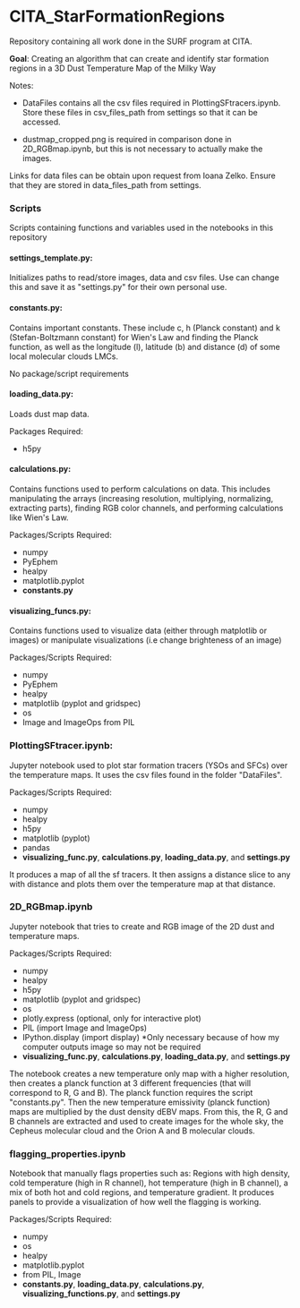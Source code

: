 # CITA_StarFormationRegions
Repository containing all work done in the SURF program at CITA. 

**Goal**: Creating an algorithm that can create and identify star formation regions in a 3D Dust Temperature Map of the Milky Way

Notes:

- DataFiles contains all the csv files required in PlottingSFtracers.ipynb. Store these files in csv_files_path from settings so that it can be accessed. 

- dustmap_cropped.png is required in comparison done in 2D_RGBmap.ipynb, but this is not necessary to actually make the images. 

Links for data files can be obtain upon request from Ioana Zelko. Ensure that they are stored in data_files_path from settings. 

### Scripts
Scripts containing functions and variables used in the notebooks in this repository

#### settings_template.py:
Initializes paths to read/store images, data and csv files. Use can change this and save it as "settings.py" for their own personal use.

#### constants.py:
Contains important constants. These include c, h (Planck constant) and k (Stefan-Boltzmann constant) for Wien's Law and finding the Planck function, as well as the longitude (l), latitude (b) and distance (d) of some local molecular clouds LMCs. 

No package/script requirements

#### loading_data.py:
Loads dust map data.

Packages Required:
- h5py

#### calculations.py:
Contains functions used to perform calculations on data. This includes manipulating the arrays (increasing resolution, multiplying, normalizing, extracting parts), finding RGB color channels, and performing calculations like Wien's Law. 

Packages/Scripts Required:
- numpy
- PyEphem
- healpy
- matplotlib.pyplot
- **constants.py**

#### visualizing_funcs.py:
Contains functions used to visualize data (either through matplotlib or images) or manipulate visualizations (i.e change brighteness of an image)

Packages/Scripts Required:
- numpy
- PyEphem
- healpy 
- matplotlib (pyplot and gridspec)
- os
- Image and ImageOps from PIL

### PlottingSFtracer.ipynb:
Jupyter notebook used to plot star formation tracers (YSOs and SFCs) over the temperature maps. It uses the csv files found in the folder "DataFiles". 

Packages/Scripts Required:
- numpy
- healpy
- h5py
- matplotlib (pyplot)
- pandas
- **visualizing_func.py**, **calculations.py**, **loading_data.py**, and **settings.py**


It produces a map of all the sf tracers. It then assigns a distance slice to any with distance and plots them over the temperature map at that distance. 

### 2D_RGBmap.ipynb
Jupyter notebook that tries to create and RGB image of the 2D dust and temperature maps. 

Packages/Scripts Required:
- numpy
- healpy
- h5py
- matplotlib (pyplot and gridspec)
- os
- plotly.express (optional, only for interactive plot)
- PIL (import Image and ImageOps)
- IPython.display (import display) *Only necessary because of how my computer outputs image so may not be required
- **visualizing_func.py**, **calculations.py**, **loading_data.py**, and **settings.py**

The notebook creates a new temperature only map with a higher resolution, then creates a planck function at 3 different frequencies (that will correspond to R, G and B). The planck function requires the script "constants.py". Then the new temperature emissivity (planck function) maps are multiplied by the dust density dEBV maps. From this, the R, G and B channels are extracted and used to create images for the whole sky, the Cepheus molecular cloud and the Orion A and B molecular clouds. 

### flagging_properties.ipynb

Notebook that manually flags properties such as: Regions with high density, cold temperature (high in R channel), hot temperature (high in B channel), a mix of both hot and cold regions, and temperature gradient. It produces panels to provide a visualization of how well the flagging is working. 

Packages/Scripts Required:
- numpy
- os
- healpy
- matplotlib.pyplot
- from PIL, Image
- **constants.py**, **loading_data.py**, **calculations.py**, **visualizing_functions.py**, and **settings.py**

